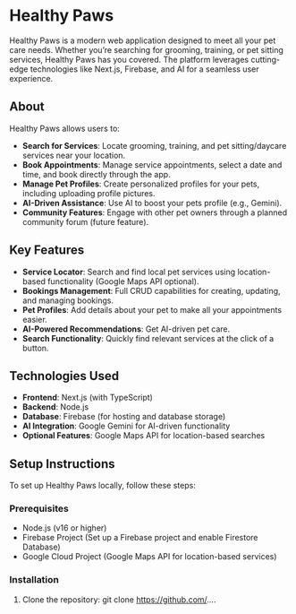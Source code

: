 # Healthy Paws
Healthy Paws is a modern web application designed to meet all your pet care needs. Whether you’re searching for grooming, training, or pet sitting services, Healthy Paws has you covered. The platform leverages cutting-edge technologies like Next.js, Firebase, and AI for a seamless user experience.  

## About  
Healthy Paws allows users to:  
- **Search for Services**: Locate grooming, training, and pet sitting/daycare services near your location.  
- **Book Appointments**: Manage service appointments, select a date and time, and book directly through the app.  
- **Manage Pet Profiles**: Create personalized profiles for your pets, including uploading profile pictures.  
- **AI-Driven Assistance**: Use AI to boost your pets profile (e.g., Gemini).  
- **Community Features**: Engage with other pet owners through a planned community forum (future feature).  

## Key Features  
- **Service Locator**: Search and find local pet services using location-based functionality (Google Maps API optional).  
- **Bookings Management**: Full CRUD capabilities for creating, updating, and managing bookings.  
- **Pet Profiles**: Add details about your pet to make all your appointments easier.  
- **AI-Powered Recommendations**: Get AI-driven pet care.  
- **Search Functionality**: Quickly find relevant services at the click of a button.  

## Technologies Used  
- **Frontend**: Next.js (with TypeScript)  
- **Backend**: Node.js  
- **Database**: Firebase (for hosting and database storage)  
- **AI Integration**: Google Gemini for AI-driven functionality  
- **Optional Features**: Google Maps API for location-based searches  

## Setup Instructions  
To set up Healthy Paws locally, follow these steps:  

### Prerequisites  
- Node.js (v16 or higher)  
- Firebase Project (Set up a Firebase project and enable Firestore Database)  
- Google Cloud Project (Google Maps API for location-based services)  

### Installation  
1. Clone the repository: git clone https://github.com/....

